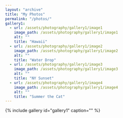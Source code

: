 ```yaml
---
layout: "archive"
title: "My Photos"
permalink: "/photos/"
gallery1:
  - url: /assets/photography/gallery1/image1
    image_path: /assets/photography/gallery1/image1
    alt: ""
    title: "Hawaii"
  - url: /assets/photography/gallery1/image2
    image_path: /assets/photography/gallery1/image2
    alt: ""
    title: "Water Drop"
  - url: /assets/photography/gallery1/image3
    image_path: /assets/photography/gallery1/image3
    alt: ""
    title: "NY Sunset"
  - url: /assets/photography/gallery1/image4
    image_path: /assets/photography/gallery1/image4
    alt: ""
    title: "Summer the Cat"
---
```


{% include gallery id="gallery1" caption="" %}

